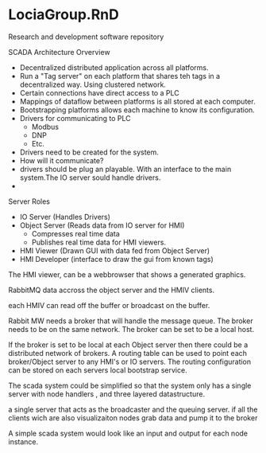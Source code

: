 LociaGroup.RnD
==============

Research and development software repository

SCADA Architecture Orverview


* Decentralized distributed application across all platforms.
* Run a "Tag server" on each platform that shares teh tags in a decentralized way. Using clustered network.
* Certain connections have direct access to a PLC 
* Mappings of dataflow between platforms is all stored at each computer.
* Bootstrapping platforms allows each machine to know its configuration. 
* Drivers for communicating to PLC
    * Modbus
    * DNP
    * Etc.
* Drivers need to be created for the system. 
* How will it communicate?
* drivers should be plug an playable. With an interface to the main system.The IO server sould handle drivers.
* 


Server Roles 
- IO Server (Handles Drivers)
- Object Server (Reads data from IO server for HMI)
    - Compresses real time data
    - Publishes real time data for HMI viewers.
- HMI Viewer (Drawn GUI with data fed from Object Server)
- HMI Developer (interface to draw the gui from known tags)


The HMI viewer, can be a webbrowser that shows a generated graphics.

RabbitMQ data accross the object server and the HMIV clients. 

each HMIV can read off the buffer or broadcast on the buffer. 


Rabbit MW needs a broker that will handle the message queue. The broker needs to be on the same network. The broker can be set to be a local host. 

If the broker is set to be local at each Object server then there could be a distributed network of brokers. A routing table can be used to point each broker/Object server to any HMI's or IO servers. The routing configuration can be stored on each servers local bootstrap service. 



The scada system could be simplified so that the system only has a single server with node handlers , and three layered datastructure. 

a single server that acts as the broadcaster and the queuing server.
if all the clients wich are also visualizaiton nodes grab data and pump it to the broker 

A simple scada system would look like
an input and output for each node instance. 
